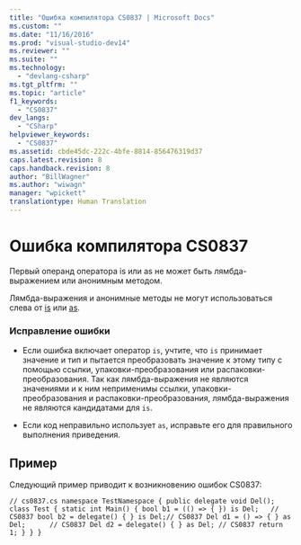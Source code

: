 ```yaml
---
title: "Ошибка компилятора CS0837 | Microsoft Docs"
ms.custom: ""
ms.date: "11/16/2016"
ms.prod: "visual-studio-dev14"
ms.reviewer: ""
ms.suite: ""
ms.technology: 
  - "devlang-csharp"
ms.tgt_pltfrm: ""
ms.topic: "article"
f1_keywords: 
  - "CS0837"
dev_langs: 
  - "CSharp"
helpviewer_keywords: 
  - "CS0837"
ms.assetid: cbde45dc-222c-4bfe-8814-856476319d37
caps.latest.revision: 8
caps.handback.revision: 8
author: "BillWagner"
ms.author: "wiwagn"
manager: "wpickett"
translationtype: Human Translation
---
```

# Ошибка компилятора CS0837
Первый операнд оператора is или as не может быть лямбда\-выражением или анонимным методом.  
  
 Лямбда\-выражения и анонимные методы не могут использоваться слева от [is](../../csharp/language-reference/keywords/is.md) или [as](../../csharp/language-reference/keywords/as.md).  
  
### Исправление ошибки  
  
-   Если ошибка включает оператор `is`, учтите, что `is` принимает значение и тип и пытается преобразовать значение к этому типу с помощью ссылки, упаковки\-преобразования или распаковки\-преобразования. Так как лямбда\-выражения не являются значениями и к ним неприменимы ссылки, упаковки\-преобразования и распаковки\-преобразования, лямбда\-выражения не являются кандидатами для `is`.  
  
-   Если код неправильно использует `as`, исправьте его для правильного выполнения приведения.  
  
## Пример  
 Следующий пример приводит к возникновению ошибок CS0837:  
  
```  
// cs0837.cs namespace TestNamespace { public delegate void Del(); class Test { static int Main() { bool b1 = (() => { }) is Del;   // CS0837 bool b2 = delegate() { } is Del;// CS0837 Del d1 = () => { } as Del;      // CS0837 Del d2 = delegate() { } as Del; // CS0837 return 1; } } }  
```